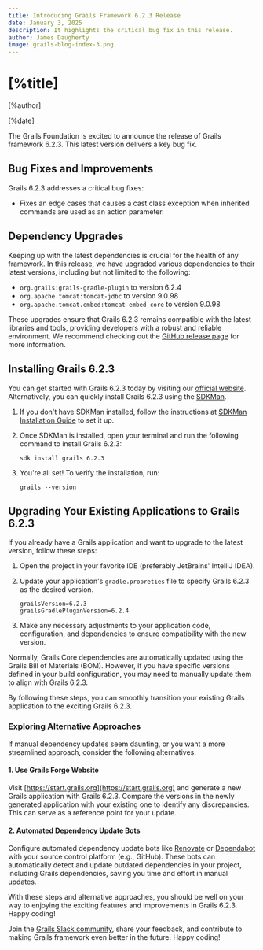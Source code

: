 ```yaml
---
title: Introducing Grails Framework 6.2.3 Release
date: January 3, 2025
description: It highlights the critical bug fix in this release.
author: James Daugherty
image: grails-blog-index-3.png
---
```


# [%title]

[%author]

[%date]

The Grails Foundation is excited to announce the release of Grails framework 6.2.3. This latest version delivers a key bug fix.

## Bug Fixes and Improvements

Grails 6.2.3 addresses a critical bug fixes:

* Fixes an edge cases that causes a cast class exception when inherited commands are used as an action parameter.


## Dependency Upgrades

Keeping up with the latest dependencies is crucial for the health of any framework. In this release, we have upgraded various dependencies to their latest versions, including but not limited to the following:

* `org.grails:grails-gradle-plugin` to version 6.2.4
* `org.apache.tomcat:tomcat-jdbc` to version 9.0.98
* `org.apache.tomcat.embed:tomcat-embed-core` to version 9.0.98

These upgrades ensure that Grails 6.2.3 remains compatible with the latest libraries and tools, providing developers with a robust and reliable environment. We recommend checking out the [GitHub release page](https://github.com/grails/grails-core/releases/tag/v6.2.3) for more information.

## Installing Grails 6.2.3

You can get started with Grails 6.2.3 today by visiting our [official website](https://start.grails.org/). Alternatively, you can quickly install Grails 6.2.3 using the [SDKMan](https://sdkman.io/).

1. If you don't have SDKMan installed, follow the instructions at [SDKMan Installation Guide](https://sdkman.io/install/) to set it up.

2. Once SDKMan is installed, open your terminal and run the following command to install Grails 6.2.3:

    ````shell
    sdk install grails 6.2.3
    ````

3. You're all set! To verify the installation, run:

    ````shell
    grails --version
    ````

## Upgrading Your Existing Applications to Grails 6.2.3

If you already have a Grails application and want to upgrade to the latest version, follow these steps:

1. Open the project in your favorite IDE (preferably JetBrains' IntelliJ IDEA).
2. Update your application's `gradle.propreties` file to specify Grails 6.2.3 as the desired version.

    ````properties
    grailsVersion=6.2.3
    grailsGradlePluginVersion=6.2.4
    ````

3. Make any necessary adjustments to your application code, configuration, and dependencies to ensure compatibility with the new version.

Normally, Grails Core dependencies are automatically updated using the Grails Bill of Materials (BOM). However, if you have specific versions defined in your build configuration, you may need to manually update them to align with Grails 6.2.3.

By following these steps, you can smoothly transition your existing Grails application to the exciting Grails 6.2.3.

### Exploring Alternative Approaches

If manual dependency updates seem daunting, or you want a more streamlined approach, consider the following alternatives:

#### 1. Use Grails Forge Website

Visit [https://start.grails.org](https://start.grails.org) and generate a new Grails application with Grails 6.2.3. Compare the versions in the newly generated application with your existing one to identify any discrepancies. This can serve as a reference point for your update.

#### 2. Automated Dependency Update Bots

Configure automated dependency update bots like [Renovate](https://docs.renovatebot.com/) or [Dependabot](https://dependabot.com/) with your source control platform (e.g., GitHub). These bots can automatically detect and update outdated dependencies in your project, including Grails dependencies, saving you time and effort in manual updates.

With these steps and alternative approaches, you should be well on your way to enjoying the exciting features and improvements in Grails 6.2.3. Happy coding!

Join the [Grails Slack community](https://grails.slack.com), share your feedback, and contribute to making Grails framework even better in the future. Happy coding!
